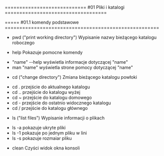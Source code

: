 ============================ #01 Pliki i katalogi ===================================

===== #01.1  komendy podstawowe =====================================================

* pwd ("print working directory")  Wypisanie nazwy bieżącego katalogu roboczego

* help Pokazuje pomocne komendy
- "name" --help wyświetla informacje dotyczącej "name"
- man "name" wyświetla strone pomocy dotyczącej "name"

* cd ("change directory") Zmiana bieżącego katalogu powłoki
- cd . przejście do aktualnego katalogu
- cd .. przejście do katalogu wyżej
- cd ~ przejście do katalogu domowego
- cd - przejście do ostatnio widocznego katalogu
- cd / przejście do katalogu głównego

* ls ("list files") Wypisanie informacji o plikach
- ls -a pokazuje ukryte pliki
- ls -1 pokazuje po jednym pliku w lini
- ls -s pokazuje rozmaiar pliku

* clean Czyści widok okna konsoli
